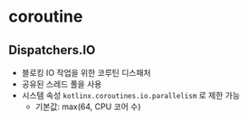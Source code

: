 # coroutine

## Dispatchers.IO

- 블로킹 IO 작업을 위한 코루틴 디스패처
- 공유된 스레드 풀을 사용
- 시스템 속성 `kotlinx.coroutines.io.parallelism` 로 제한 가능
  - 기본값: max(64, CPU 코어 수)
